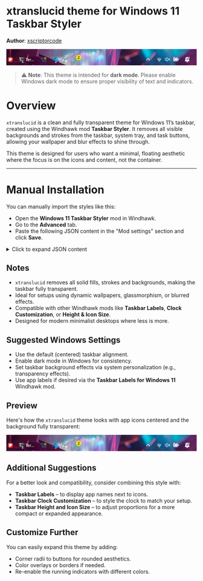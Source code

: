 #  xtranslucid theme for Windows 11 Taskbar Styler

**Author**: [xscriptorcode](https://github.com/xscriptorcode)

![Demonstration](files/xtranslucid.png)

> ⚠️ **Note**: This theme is intended for **dark mode**. Please enable Windows dark mode to ensure proper visibility of text and indicators.

#  Overview

`xtranslucid` is a clean and fully transparent theme for Windows 11’s taskbar, created using the Windhawk mod **Taskbar Styler**. It removes all visible backgrounds and strokes from the taskbar, system tray, and task buttons, allowing your wallpaper and blur effects to shine through.

This theme is designed for users who want a minimal, floating aesthetic where the focus is on the icons and content, not the container.

---

#  Manual Installation

You can manually import the styles like this:

* Open the **Windows 11 Taskbar Styler** mod in Windhawk.
* Go to the **Advanced** tab.
* Paste the following JSON content in the "Mod settings" section and click **Save**.

<details>
<summary>Click to expand JSON content</summary>

```json
{
  "theme": "xtranslucid",
  "controlStyles[0].target": "Rectangle#BackgroundFill",
  "controlStyles[0].styles[0]": "Fill=Transparent",
  "controlStyles[1].target": "Rectangle#BackgroundStroke",
  "controlStyles[1].styles[0]": "Fill=Transparent",
  "controlStyles[2].target": "Grid#SystemTrayFrameGrid",
  "controlStyles[2].styles[0]": "Background=Transparent",
  "controlStyles[3].target": "Taskbar.TaskListLabeledButtonPanel > Border#BackgroundElement",
  "controlStyles[3].styles[0]": "Background=Transparent",
  "controlStyles[4].target": "Taskbar.TaskListButtonPanel#ExperienceToggleButtonRootPanel > Border#BackgroundElement",
  "controlStyles[4].styles[0]": "Background=Transparent",
  "controlStyles[5].target": "Taskbar.TaskListLabeledButtonPanel@CommonStates > Rectangle#RunningIndicator",
  "controlStyles[5].styles[0]": "Fill=White", 
  "controlStyles[5].styles[1]": "Height=3",
  "controlStyles[5].styles[2]": "RadiusX=2",
  "controlStyles[5].styles[3]": "RadiusY=2",
  "controlStyles[5].styles[4]": "VerticalAlignment=Bottom",
  "controlStyles[5].styles[5]": "Margin=16,0,16,4",
  "controlStyles[5].styles[6]": "StrokeThickness=0",
  "controlStyles[6].target": "Taskbar.TaskbarBackground",
  "controlStyles[6].styles[0]": "Background=Transparent",
  "controlStyles[7].target": "Taskbar.TaskbarFrame",
  "controlStyles[7].styles[0]": "Background=Transparent",
  "controlStyles[8].target": "Taskbar.BaseBackgroundElement",
  "controlStyles[8].styles[0]": "Background=Transparent",
  "controlStyles[9].target": "Taskbar.TaskbarBackgroundElement",
  "controlStyles[9].styles[0]": "Background=Transparent",
  "controlStyles[10].target": "TextBlock#LabelControl",
  "controlStyles[10].styles[0]": "Margin=1,0,0,0" 
}

```
</details>

##  Notes

- `xtranslucid` removes all solid fills, strokes and backgrounds, making the taskbar fully transparent.
- Ideal for setups using dynamic wallpapers, glassmorphism, or blurred effects.
- Compatible with other Windhawk mods like **Taskbar Labels**, **Clock Customization**, or **Height & Icon Size**.
- Designed for modern minimalist desktops where less is more.

##  Suggested Windows Settings

- Use the default (centered) taskbar alignment.
- Enable dark mode in Windows for consistency.
- Set taskbar background effects via system personalization (e.g., transparency effects).
- Use app labels if desired via the **Taskbar Labels for Windows 11** Windhawk mod.

##  Preview

Here's how the `xtranslucid` theme looks with app icons centered and the background fully transparent:

![Demonstration](files/xtranslucid.png)

##  Additional Suggestions

For a better look and compatibility, consider combining this style with:

- **Taskbar Labels** – to display app names next to icons.
- **Taskbar Clock Customization** – to style the clock to match your setup.
- **Taskbar Height and Icon Size** – to adjust proportions for a more compact or expanded appearance.

##  Customize Further

You can easily expand this theme by adding:

- Corner radii to buttons for rounded aesthetics.
- Color overlays or borders if needed.
- Re-enable the running indicators with different colors.
